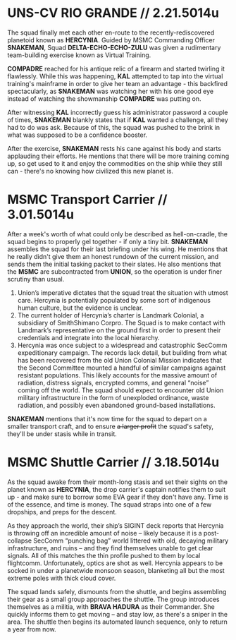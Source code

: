 # UNS-CV RIO GRANDE // 2.21.5014u
The squad finally met each other en-route to the recently-rediscovered planetoid known as **HERCYNIA**. Guided by MSMC Commanding Officer **SNAKEMAN**, Squad **DELTA-ECHO-ECHO-ZULU** was given a rudimentary team-building exercise known as Virtual Training. 

**COMPADRE** reached for his antique relic of a firearm and started twirling it flawlessly. While this was happening, **KAL** attempted to tap into the virtual training's mainframe in order to give her team an advantage - this backfired spectacularly, as **SNAKEMAN** was watching her with his one good eye instead of watching the showmanship **COMPADRE** was putting on.

After witnessing **KAL** incorrectly guess his administrator password a couple of times, **SNAKEMAN** blankly states that if **KAL** wanted a challenge, all they had to do was ask. Because of this, the squad was pushed to the brink in what was supposed to be a confidence booster.

After the exercise, **SNAKEMAN** rests his cane against his body and starts applauding their efforts. He mentions that there will be more training coming up, so get used to it and enjoy the commodities on the ship while they still can - there's no knowing how civilized this new planet is. 

# MSMC Transport Carrier // 3.01.5014u

After a week's worth of what could only be described as hell-on-cradle, the squad begins to properly gel together - if only a tiny bit. **SNAKEMAN** assembles the squad for their last briefing under his wing. He mentions that he really didn't give them an honest rundown of the current mission, and sends them the initial tasking packet to their slates. He also mentions that the **MSMC** are subcontracted from **UNION**, so the operation is under finer scrutiny than usual.

1. Union’s imperative dictates that the squad treat the situation with utmost care. Hercynia is potentially populated by some sort of indigenous human culture, but the evidence is unclear.
2. The current holder of Hercynia’s charter is Landmark Colonial, a subsidiary of SmithShimano Corpro. The Squad is to make contact with Landmark’s representative on the ground first in order to present their credentials and integrate into the local hierarchy.
3. Hercynia was once subject to a widespread and catastrophic SecComm expeditionary campaign. The records lack detail, but building from what has been recovered from the old Union Colonial Mission indicates that the Second Committee mounted a handful of similar campaigns against resistant populations. This likely accounts for the massive amount of radiation, distress signals, encrypted comms, and general “noise” coming off the world. The squad should expect to encounter old Union military infrastructure in the form of unexploded ordinance, waste radiation, and possibly even abandoned ground-based installations.

 **SNAKEMAN** mentions that it's now time for the squad to depart on a smaller transport craft, and to ensure ~~a larger profit~~ the squad's safety, they'll be under stasis while in transit.
# MSMC Shuttle Carrier // 3.18.5014u

As the squad awake from their month-long stasis and set their sights on the planet known as **HERCYNIA**, the drop carrier's captain notifies them to suit up - and make sure to borrow some EVA gear if they don't have any. Time is of the essence, and time is money. The squad straps into one of a few dropships, and preps for the descent.

As they approach the world, their ship’s SIGINT deck reports that Hercynia is throwing off an incredible amount of noise – likely because it is a post-collapse SecComm “punching bag” world littered with old, decaying military infrastructure, and ruins – and they find themselves unable to get clear signals. All of this matches the thin profile pushed to them by local flightcomm. Unfortunately, optics are shot as well. Hercynia appears to be socked in under a planetwide monsoon season, blanketing all but the most extreme poles with thick cloud cover.

The squad lands safely, dismounts from the shuttle, and begins assembling their gear as a small group approaches the shuttle. The group introduces themselves as a militia, with **BRAVA HADURA** as their Commander. She quickly informs them to get moving – and stay low, as there's a sniper in the area. The shuttle then begins its automated launch sequence, only to return a year from now.
